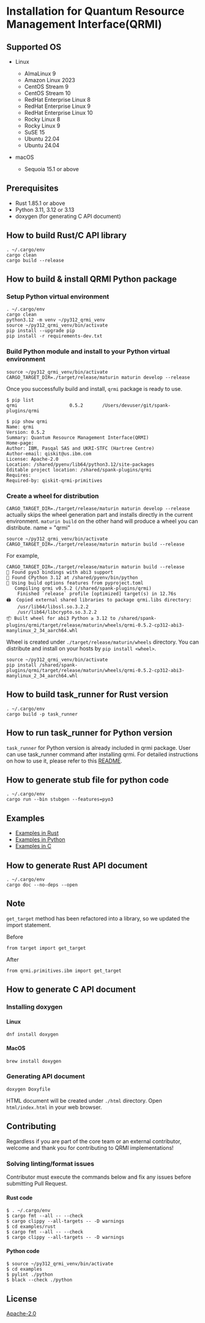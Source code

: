 # Installation for Quantum Resource Management Interface(QRMI)

## Supported OS

* Linux
  * AlmaLinux 9
  * Amazon Linux 2023
  * CentOS Stream 9
  * CentOS Stream 10
  * RedHat Enterprise Linux 8
  * RedHat Enterprise Linux 9
  * RedHat Enterprise Linux 10
  * Rocky Linux 8
  * Rocky Linux 9
  * SuSE 15
  * Ubuntu 22.04
  * Ubuntu 24.04

* macOS
  * Sequoia 15.1 or above

## Prerequisites

* Rust 1.85.1 or above
* Python 3.11, 3.12 or 3.13
* doxygen (for generating C API document)


## How to build Rust/C API library
```shell-session
. ~/.cargo/env
cargo clean
cargo build --release
```

## How to build & install QRMI Python package

### Setup Python virtual environment
```shell-session
. ~/.cargo/env
cargo clean
python3.12 -m venv ~/py312_qrmi_venv
source ~/py312_qrmi_venv/bin/activate
pip install --upgrade pip
pip install -r requirements-dev.txt
```

### Build Python module and install to your Python virtual environment
```shell-session
source ~/py312_qrmi_venv/bin/activate
CARGO_TARGET_DIR=./target/release/maturin maturin develop --release
```

Once you successfully build and install, `qrmi` package is ready to use.
```shell-session
$ pip list
qrmi                   0.5.2       /Users/devuser/git/spank-plugins/qrmi

$ pip show qrmi
Name: qrmi
Version: 0.5.2
Summary: Quantum Resource Management Interface(QRMI)
Home-page: 
Author: IBM, Pasqal SAS and UKRI-STFC (Hartree Centre)
Author-email: qiskit@us.ibm.com
License: Apache-2.0
Location: /shared/pyenv/lib64/python3.12/site-packages
Editable project location: /shared/spank-plugins/qrmi
Requires: 
Required-by: qiskit-qrmi-primitives
```

### Create a wheel for distribution

`CARGO_TARGET_DIR=./target/release/maturin maturin develop --release` actually skips the wheel generation part and installs directly in the current environment. `maturin build` on the other hand will produce a wheel you can distribute.
name = "qrmi"

```shell-session
source ~/py312_qrmi_venv/bin/activate
CARGO_TARGET_DIR=./target/release/maturin maturin build --release
```

For example,
```shell-session
CARGO_TARGET_DIR=./target/release/maturin maturin build --release
🔗 Found pyo3 bindings with abi3 support
🐍 Found CPython 3.12 at /shared/pyenv/bin/python
📡 Using build options features from pyproject.toml
   Compiling qrmi v0.5.2 (/shared/spank-plugins/qrmi)
    Finished `release` profile [optimized] target(s) in 12.76s
🖨  Copied external shared libraries to package qrmi.libs directory:
    /usr/lib64/libssl.so.3.2.2
    /usr/lib64/libcrypto.so.3.2.2
📦 Built wheel for abi3 Python ≥ 3.12 to /shared/spank-plugins/qrmi/target/release/maturin/wheels/qrmi-0.5.2-cp312-abi3-manylinux_2_34_aarch64.whl
```

Wheel is created under `./target/release/maturin/wheels` directory. You can distribute and install on your hosts by `pip install <wheel>`.

```shell-session
source ~/py312_qrmi_venv/bin/activate
pip install /shared/spank-plugins/qrmi/target/release/maturin/wheels/qrmi-0.5.2-cp312-abi3-manylinux_2_34_aarch64.whl
```

## How to build task_runner for Rust version
```shell-session
. ~/.cargo/env
cargo build -p task_runner 
```

## How to run task_runner for Python version
`task_runner` for Python version is already included in qrmi package. User can use task_runner command after installing qrmi. 
For detailed instructions on how to use it, please refer to this [README](./bin/task_runner/README.md).

## How to generate stub file for python code
```shell-session
. ~/.cargo/env
cargo run --bin stubgen --features=pyo3
```

## Examples

* [Examples in Rust](./examples/qrmi/rust)
* [Examples in Python](./examples/qrmi/python)
* [Examples in C](./examples/qrmi/c)

## How to generate Rust API document

```shell-session
. ~/.cargo/env
cargo doc --no-deps --open
```

## Note
`get_target` method has been refactored into a library, so we updated the import statement.

Before
```
from target import get_target
```
After
```
from qrmi.primitives.ibm import get_target
```

## How to generate C API document

### Installing doxygen
#### Linux
```shell-session
dnf install doxygen
```

#### MacOS
```shell-session
brew install doxygen
```

### Generating API document
```shell-session
doxygen Doxyfile
```

HTML document will be created under `./html` directory. Open `html/index.html` in your web browser. 

## Contributing

Regardless if you are part of the core team or an external contributor, welcome and thank you for contributing to QRMI implementations!

### Solving linting/format issues

Contributor must execute the commands below and fix any issues before submitting Pull Request.

#### Rust code
```shell-session
$ . ~/.cargo/env
$ cargo fmt --all -- --check
$ cargo clippy --all-targets -- -D warnings
$ cd examples/rust
$ cargo fmt --all -- --check
$ cargo clippy --all-targets -- -D warnings
```

#### Python code
```shell-session
$ source ~/py312_qrmi_venv/bin/activate
$ cd examples
$ pylint ./python
$ black --check ./python
```

## License

[Apache-2.0](https://github.com/qiskit-community/spank-plugins/blob/main/qrmi/LICENSE.txt)
